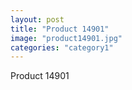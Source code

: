 ```yaml
---
layout: post
title: "Product 14901"
image: "product14901.jpg"
categories: "category1"
---
```

Product 14901
